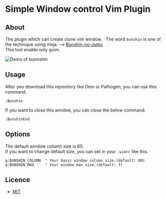 # Simple Window control Vim Plugin

## About

The plugin which can create clone vim window.  
The word `bunshin` is one of the technique using ninja. --> [Bunshin-no-Jutsu](http://www.ninjaencyclopedia.com/techniques/bunshin.html)  
This tool enable only gvim.

![Demo of bunnshin](https://raw.githubusercontent.com/pyohei/vim-bunshin/master/gif/screenshot.gif)

## Usage

After you download this repository like Dein or Pathogen, you can use this command.

```vim
:Bunshin
```

If you want to close this window, you can close the below command.

```vim
:BunshinEnd
```

## Options

The default window column size is 80.  
If you want to change default size, you can set in your `.vimrc` like this.  

```vim
g:BUNSHIN_COLUMN  " Your basic window column size.(default: 80)
g:BUNSHIN_MAX     " Your window max size.(default: 3)
```

## Licence
* [MIT](https://github.com/pyohei/vim-hipchat/blob/master/LICENSE)
